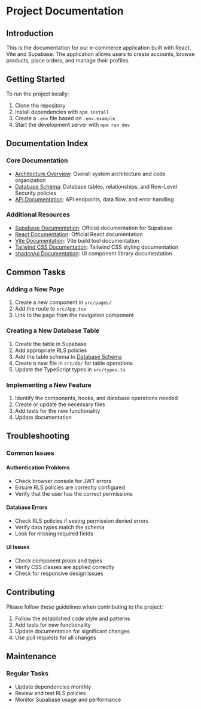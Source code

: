 # Project Documentation

## Introduction

This is the documentation for our e-commerce application built with React, Vite and Supabase. The application allows users to create accounts, browse products, place orders, and manage their profiles.

## Getting Started

To run the project locally:

1. Clone the repository
2. Install dependencies with `npm install`
3. Create a `.env` file based on `.env.example`
4. Start the development server with `npm run dev`

## Documentation Index

### Core Documentation

- [Architecture Overview](./architecture.md): Overall system architecture and code organization
- [Database Schema](./schema.md): Database tables, relationships, and Row-Level Security policies
- [API Documentation](./api.md): API endpoints, data flow, and error handling

### Additional Resources

- [Supabase Documentation](https://supabase.com/docs): Official documentation for Supabase
- [React Documentation](https://reactjs.org/docs/getting-started.html): Official React documentation
- [Vite Documentation](https://vitejs.dev/guide/): Vite build tool documentation
- [Tailwind CSS Documentation](https://tailwindcss.com/docs): Tailwind CSS styling documentation
- [shadcn/ui Documentation](https://ui.shadcn.com/docs): UI component library documentation

## Common Tasks

### Adding a New Page

1. Create a new component in `src/pages/`
2. Add the route to `src/App.tsx`
3. Link to the page from the navigation component

### Creating a New Database Table

1. Create the table in Supabase
2. Add appropriate RLS policies
3. Add the table schema to [Database Schema](./schema.md)
4. Create a new file in `src/db/` for table operations
5. Update the TypeScript types in `src/types.ts`

### Implementing a New Feature

1. Identify the components, hooks, and database operations needed
2. Create or update the necessary files
3. Add tests for the new functionality
4. Update documentation

## Troubleshooting

### Common Issues

#### Authentication Problems

- Check browser console for JWT errors
- Ensure RLS policies are correctly configured
- Verify that the user has the correct permissions

#### Database Errors

- Check RLS policies if seeing permission denied errors
- Verify data types match the schema
- Look for missing required fields

#### UI Issues

- Check component props and types
- Verify CSS classes are applied correctly
- Check for responsive design issues

## Contributing

Please follow these guidelines when contributing to the project:

1. Follow the established code style and patterns
2. Add tests for new functionality
3. Update documentation for significant changes
4. Use pull requests for all changes

## Maintenance

### Regular Tasks

- Update dependencies monthly
- Review and test RLS policies
- Monitor Supabase usage and performance 